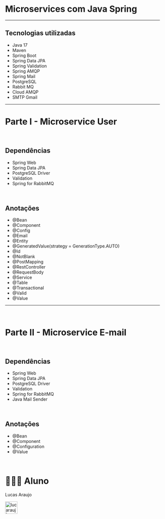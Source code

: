 # Microservices com Java Spring

<hr>

## Tecnologias utilizadas

- Java 17
- Maven
- Spring Boot
- Spring Data JPA
- Spring Validation
- Spring AMQP
- Spring Mail
- PostgreSQL
- Rabbit MQ
- Cloud AMQP
- SMTP Gmail

<hr>

# Parte I - Microservice User

<br>

## Dependências

- Spring Web
- Spring Data JPA
- PostgreSQL Driver
- Validation
- Spring for RabbitMQ

<br>

## Anotações

- @Bean
- @Component
- @Config
- @Email
- @Entity
- @GeneratedValue(strategy = GenerationType.AUTO)
- @Id
- @NotBlank
- @PostMapping
- @RestController
- @RequestBody
- @Service
- @Table
- @Transactional
- @Valid
- @Value

<hr>
<br>

# Parte II - Microservice E-mail

<br>

## Dependências

- Spring Web
- Spring Data JPA
- PostgreSQL Driver
- Validation
- Spring for RabbitMQ
- Java Mail Sender

<br>

## Anotações

- @Bean
- @Component
- @Configuration
- @Value




























<br>

# 👨🏼‍🎓 Aluno

Lucas Araujo

<a href="https://www.linkedin.com/in/lucarauj"><img alt="lucarauj | LinkdeIN" width="40px" src="https://user-images.githubusercontent.com/43545812/144035037-0f415fc7-9f96-4517-a370-ccc6e78a714b.png" /></a>